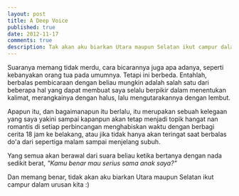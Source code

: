 ```yaml
---
layout: post
title: A Deep Voice
published: true
date: 2012-11-17
comments: true
description: Tak akan aku biarkan Utara maupun Selatan ikut campur dalam urusan kita
---
```


Suaranya memang tidak merdu, cara bicarannya juga apa adanya, seperti kebanyakan orang tua pada umumnya. Tetapi ini berbeda. Entahlah, berbalas pembicaraan dengan beliau mungkin adalah salah satu dari beberapa hal yang dapat membuat saya selalu berpikir dalam menentukan kalimat, merangkainya dengan halus, lalu mengutarakannya dengan lembut.

Apapun itu, dan bagaimanapun itu berlalu, itu merupakan sebuah kelegaan yang saya yakini sampai kapanpun akan tetap menjadi topik hangat nan romantis di setiap perbincangan menghabiskan waktu dengan berbagi cerita 18 jam ke belakang, atau jika tidak hanya akan teringat saat berbalas do'a dari sepertiga malam sampai menjelang subuh.

Yang semua akan berawal dari suara beliau ketika bertanya dengan nada sedikit berat, *"Kamu benar mau serius sama anak saya?"*

Dan memang benar, tidak akan aku biarkan Utara maupun Selatan ikut campur dalam urusan kita :)

